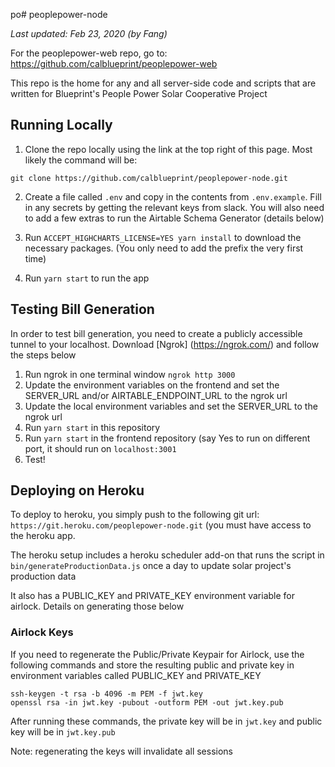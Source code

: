 po# peoplepower-node

_Last updated: Feb 23, 2020 (by Fang)_

For the peoplepower-web repo, go to: https://github.com/calblueprint/peoplepower-web

This repo is the home for any and all server-side code and scripts that are written for Blueprint's People Power Solar Cooperative Project

## Running Locally

1. Clone the repo locally using the link at the top right of this page. Most likely the command will be:

`git clone https://github.com/calblueprint/peoplepower-node.git`

2. Create a file called `.env` and copy in the contents from `.env.example`. Fill in any secrets by getting the relevant keys from slack. You will also need to add a few extras to run the Airtable Schema Generator (details below)

3. Run `ACCEPT_HIGHCHARTS_LICENSE=YES yarn install` to download the necessary packages. (You only need to add the prefix the very first time)

4. Run `yarn start` to run the app

## Testing Bill Generation

In order to test bill generation, you need to create a publicly accessible tunnel to your localhost. Download [Ngrok] (https://ngrok.com/) and follow the steps below

1. Run ngrok in one terminal window `ngrok http 3000`
2. Update the environment variables on the frontend and set the SERVER_URL and/or AIRTABLE_ENDPOINT_URL to the ngrok url
3. Update the local environment variables and set the SERVER_URL to the ngrok url
4. Run `yarn start` in this repository
5. Run `yarn start` in the frontend repository (say Yes to run on different port, it should run on `localhost:3001`
6. Test! 

## Deploying on Heroku

To deploy to heroku, you simply push to the following git url: `https://git.heroku.com/peoplepower-node.git` (you must have access to the heroku app. 

The heroku setup includes a heroku scheduler add-on that runs the script in `bin/generateProductionData.js` once a day to update solar project's production data

It also has a PUBLIC_KEY and PRIVATE_KEY environment variable for airlock. Details on generating those below

### Airlock Keys

If you need to regenerate the Public/Private Keypair for Airlock, use the following commands and store the resulting public and private key in environment variables called PUBLIC_KEY and PRIVATE_KEY

```
ssh-keygen -t rsa -b 4096 -m PEM -f jwt.key
openssl rsa -in jwt.key -pubout -outform PEM -out jwt.key.pub
```

After running these commands, the private key will be in `jwt.key` and public key will be in `jwt.key.pub`

Note: regenerating the keys will invalidate all sessions
